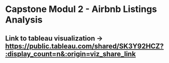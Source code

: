 # Capstone Modul 2 - Airbnb Listings Analysis
## Link to tableau visualization -> https://public.tableau.com/shared/SK3Y92HCZ?:display_count=n&:origin=viz_share_link
